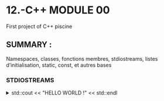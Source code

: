 # 12.-C++ MODULE 00
First project of C++ piscine

## SUMMARY :
Namespaces, classes, fonctions membres, stdiostreams,
listes d’initialisation, static, const, et autres bases

### STDIOSTREAMS
<details>
<summary>std::cout << "HELLO WORLD !" << std::endl </summary>

 

>std::cout <<
>std::cin >> buff
>std::cout << "You entered" <<buff<< std::endl 
 
std::endl = passage à la ligne

using std::cout;
 
pour juste ecrire
cout
ou std::endl
</details>
